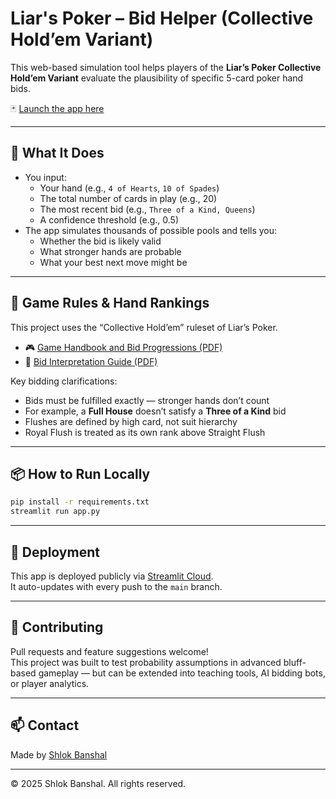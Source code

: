 # Liar's Poker – Bid Helper (Collective Hold’em Variant)

This web-based simulation tool helps players of the **Liar’s Poker Collective Hold’em Variant** evaluate the plausibility of specific 5-card poker hand bids.

🃏 [Launch the app here](https://liar-s-poker-apper-bot-bgvknhv8kzniydeygtqr6j.streamlit.app/)

---

## 🎯 What It Does

- You input:
  - Your hand (e.g., `4 of Hearts`, `10 of Spades`)
  - The total number of cards in play (e.g., 20)
  - The most recent bid (e.g., `Three of a Kind, Queens`)
  - A confidence threshold (e.g., 0.5)
- The app simulates thousands of possible pools and tells you:
  - Whether the bid is likely valid
  - What stronger hands are probable
  - What your best next move might be

---

## 📜 Game Rules & Hand Rankings

This project uses the “Collective Hold’em” ruleset of Liar’s Poker.

- 🎮 [Game Handbook and Bid Progressions (PDF)](Liar's%20Poker%20Handbook%20and%20Bid%20Progressions.pdf)
- 📘 [Bid Interpretation Guide (PDF)](Liar's%20Poker%20–%20Bid%20Interpretation%20Guide.pdf)

Key bidding clarifications:
- Bids must be fulfilled exactly — stronger hands don’t count
- For example, a **Full House** doesn’t satisfy a **Three of a Kind** bid
- Flushes are defined by high card, not suit hierarchy
- Royal Flush is treated as its own rank above Straight Flush

---

## 📦 How to Run Locally

```bash
pip install -r requirements.txt
streamlit run app.py
```

---

## 🚀 Deployment

This app is deployed publicly via [Streamlit Cloud](https://streamlit.io/cloud).  
It auto-updates with every push to the `main` branch.

---

## 🙌 Contributing

Pull requests and feature suggestions welcome!  
This project was built to test probability assumptions in advanced bluff-based gameplay — but can be extended into teaching tools, AI bidding bots, or player analytics.

---

## 📫 Contact

Made by [Shlok Banshal](mailto:shlok.banshal@duke.edu)

---

© 2025 Shlok Banshal. All rights reserved.